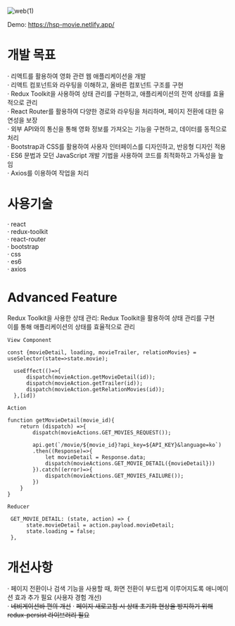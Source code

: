 ![web(1)](https://github.com/HanSeungPyo/react-app-movie/assets/18672442/5e55bffc-ff11-4491-9cc5-51cb6c299f75)


Demo: https://hsp-movie.netlify.app/

<h1>개발 목표</h1>

· 리액트를 활용하여 영화 관련 웹 애플리케이션을 개발<br>
· 리액트 컴포넌트와 라우팅을 이해하고, 올바른 컴포넌트 구조를 구현<br>
· Redux Toolkit을 사용하여 상태 관리를 구현하고, 애플리케이션의 전역 상태를 효율적으로 관리<br>
· React Router를 활용하여 다양한 경로와 라우팅을 처리하며, 페이지 전환에 대한 유연성을 보장<br>
· 외부 API와의 통신을 통해 영화 정보를 가져오는 기능을 구현하고, 데이터를 동적으로 처리<br>
· Bootstrap과 CSS를 활용하여 사용자 인터페이스를 디자인하고, 반응형 디자인 적용<br>
· ES6 문법과 모던 JavaScript 개발 기법을 사용하여 코드를 최적화하고 가독성을 높임<br>
· Axios를 이용하여 작업을 처리


<h1>사용기술</h1>
· react<br>
· redux-toolkit<br>
· react-router<br>
· bootstrap<br>
· css<br>
· es6<br>
· axios



<h1>Advanced Feature</h1>

Redux Toolkit을 사용한 상태 관리: Redux Toolkit을 활용하여 상태 관리를 구현 <br>
이를 통해 애플리케이션의 상태를 효율적으로 관리

```
View Component

const {movieDetail, loading, movieTrailer, relationMovies} = useSelector(state=>state.movie);

  useEffect(()=>{
      dispatch(movieAction.getMovieDetail(id));
      dispatch(movieAction.getTrailer(id));    
      dispatch(movieAction.getRelationMovies(id));    
  },[id]) 
```

```
Action

function getMovieDetail(movie_id){
    return (dispatch) =>{
        dispatch(movieActions.GET_MOVIES_REQUEST());
       
        api.get(`/movie/${movie_id}?api_key=${API_KEY}&language=ko`)
        .then((Response)=>{
            let movieDetail = Response.data;
            dispatch(movieActions.GET_MOVIE_DETAIL({movieDetail}))
        }).catch((error)=>{
            dispatch(movieActions.GET_MOVIES_FAILURE());   
        })
    }
}
```

```
Reducer

 GET_MOVIE_DETAIL: (state, action) => {
      state.movieDetail = action.payload.movieDetail;
      state.loading = false;
 },
```


<h1>개선사항</h1>

· 페이지 전환이나 검색 기능을 사용할 때, 화면 전환이 부드럽게 이루어지도록 애니메이션 효과 추가 필요 (사용자 경험 개선)<br>
· ~~네비게이션바 편의 개선~~
· ~~페이지 새로고침 시 상태 초기화 현상을 방지하기 위해 redux-persist 라이브러리 필요~~

